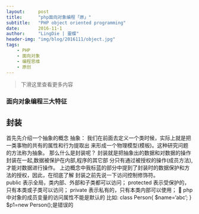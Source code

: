 ```yaml
---
layout:     post
title:      "php面向对象编程「原」"
subtitle:   "PHP object oriented programming"
date:       2016-11-1
author:     "LingDie | 靈蝶"
header-img: "img/blog/2016111/object.jpg"
tags:
    - PHP
    - 面向对象
    - 编程思维
    - 原创
---
```


> 下滑这里查看更多内容

### 面向对象编程三大特征

## 封装

首先先介绍一个抽象的概念 抽象：
我们在前面去定义一个类时候，实际上就是把一类事物的共有的属性和行为提取出 来形成一个物理模型(模板)。这种研究问题的方法称为抽象。 那么什么是封装呢？
封装就是把抽象出的数据和对数据的操作封装在一起,数据被保护在内部,程序的其它部 分只有通过被授权的操作(成员方法),才能对数据进行操作。
上边概念中我标蓝的部分中提到了封装时的数据保护和方法的授权，因此，在彻底了解 封装之前先说一下访问控制修饰符。  
public        表示全局，类内部、外部和子类都可以访问； 
protected       表示受保护的，只有本类或子类可以访问； 
private         表示私有的，只有本类内部可以使用；  php中对象的成员变量的访问属性不能是默认的   比如: 
class Person{ $name=‘abc’; } $p1=new Person();是错误的